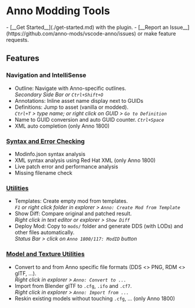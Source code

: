 # Anno Modding Tools

<div class="grid cards" markdown>
-   [__Get Started__](./get-started.md) with the plugin.
-   [__Report an Issue__](https://github.com/anno-mods/vscode-anno/issues) or make feature requests.
</div>

## Features

### Navigation and IntelliSense

  - Outline: Navigate with Anno-specific outlines.<br/>
    _Secondary Side Bar or `Ctrl+Shift+O`_
  - Annotations: Inline asset name display next to GUIDs
  - Definitions: Jump to asset (vanilla or modded).<br/>
    _`Ctrl+T` > type name; or right click on GUID > `Go to Definition`_
  - Name to GUID conversion and auto GUID counter. _`Ctrl+Space`_
  - XML auto completion (only Anno 1800)

### [Syntax and Error Checking](./error-checking.md)

  - Modinfo.json syntax analysis
  - XML syntax analysis using Red Hat XML (only Anno 1800)
  - Live patch error and performance analysis
  - Missing filename check

### [Utilities](./utilities.md)

  - Templates: Create empty mod from templates.<br/>
    _`F1` or right click folder in explorer > `Anno: Create Mod from Template`_
  - Show Diff: Compare original and patched result.<br/>
    _Right click in text editor or explorer > `Show Diff`_
  - Deploy Mod: Copy to `mods/` folder and generate DDS (with LODs) and other files automatically.<br/>_Status Bar > click on `Anno 1800/117: ModID` button_

### [Model and Texture Utilities](./model-texture-utils.md)

  - Convert to and from Anno specific file formats (DDS <> PNG, RDM <> glTF, ...).<br/>_Right click in explorer > `Anno: Convert to ...`_
  - Import from Blender glTF to `.cfg`, `.ifo` and `.cf7`.<br/>_Right click in explorer > `Anno: Import from ...`_
  - Reskin existing models without touching `.cfg`, ... (only Anno 1800)
